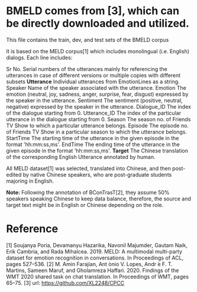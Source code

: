 # BMELD comes from [3], which can be directly downloaded and utilized.

This file contains the train, dev, and test sets of the BMELD corpus

It is based on the MELD corpus[1] which includes monolingual (i.e. English) dialogs. Each line includes:

  Sr No.	Serial numbers of the utterances mainly for referencing the utterances in case of different versions or multiple copies with different subsets
  **Utterance**	Individual utterances from EmotionLines as a string.
  Speaker	Name of the speaker associated with the utterance.
  Emotion	The emotion (neutral, joy, sadness, anger, surprise, fear, disgust) expressed by the speaker in the utterance.
  Sentiment	The sentiment (positive, neutral, negative) expressed by the speaker in the utterance.
  Dialogue_ID	The index of the dialogue starting from 0.
  Utterance_ID	The index of the particular utterance in the dialogue starting from 0.
  Season	The season no. of Friends TV Show to which a particular utterance belongs.
  Episode	The episode no. of Friends TV Show in a particular season to which the utterance belongs.
  StartTime	The starting time of the utterance in the given episode in the format 'hh:mm:ss,ms'.
  EndTime	The ending time of the utterance in the given episode in the format 'hh:mm:ss,ms'.
  **Target**	The Chinese translation of the corresponding English Utterance annotated by human.


All MELD dataset[1] was selected, translated into Chinese, and then post-edited by native Chinese speakers, who are post-graduate students majoring in English.


**Note:** Following the annotation of BConTrasT[2], they assume 50% speakers speaking Chinese to keep data balance, therefore, the source and target text might be in English or Chinese depending on the role.


# Reference

[1] Soujanya Poria, Devamanyu Hazarika, Navonil Majumder, Gautam Naik, Erik Cambria, and Rada Mihalcea. 2019. MELD: A multimodal multi-party dataset for emotion recognition in conversations. In Proceedings of ACL, pages 527–536.
[2] M. Amin Farajian, Ant ́onio V. Lopes, Andr ́e F. T. Martins, Sameen Maruf, and Gholamreza Haffari. 2020. Findings of the WMT 2020 shared task on chat translation. In Proceedings of WMT, pages 65–75.
[3] url: https://github.com/XL2248/CPCC